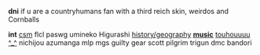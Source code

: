 **dni** if u are a countryhumans fan with a third reich skin, weirdos and Cornballs

**int** <ins>csm</ins> flcl paswg umineko Higurashi <ins>history/geography</ins> <ins>__[music](https://last.fm/user/ihatememphis)__</ins> <ins>touhouuuu ^_^</ins> nichijou azumanga mlp mgs guilty gear scott pilgrim trigun dmc bandori 

